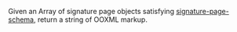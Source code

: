 Given an Array of signature page objects satisfying [signature-page-schema](https://www.npmjs.com/package/signature-page-schema), return a string of OOXML markup.
